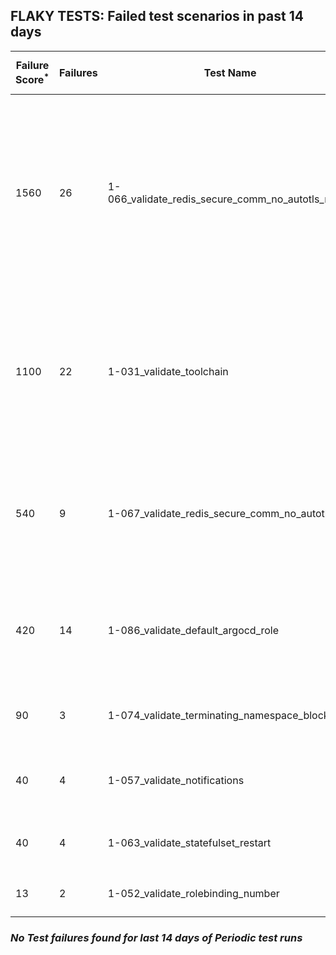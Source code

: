 ## FLAKY TESTS: Failed test scenarios in past 14 days
| Failure Score<sup>*</sup> | Failures | Test Name | Last Seen | PR List and Logs 
|---|---|---|---|---|
| 1560 | 26 | 1-066_validate_redis_secure_comm_no_autotls_no_ha  | 0 days ago | 7: [#720](https://github.com/redhat-developer/gitops-operator/pull/720)<sup>[1](https://storage.googleapis.com/test-platform-results/pr-logs/pull/redhat-developer_gitops-operator/720/pull-ci-redhat-developer-gitops-operator-master-v4.12-kuttl-parallel/1794013655935750144/build-log.txt), [2](https://storage.googleapis.com/test-platform-results/pr-logs/pull/redhat-developer_gitops-operator/720/pull-ci-redhat-developer-gitops-operator-master-v4.13-kuttl-parallel/1794013668522856448/build-log.txt), [3](https://storage.googleapis.com/test-platform-results/pr-logs/pull/redhat-developer_gitops-operator/720/pull-ci-redhat-developer-gitops-operator-master-v4.14-kuttl-parallel/1794013686143127552/build-log.txt)</sup> [#719](https://github.com/redhat-developer/gitops-operator/pull/719)<sup>[1](https://storage.googleapis.com/test-platform-results/pr-logs/pull/redhat-developer_gitops-operator/719/pull-ci-redhat-developer-gitops-operator-master-v4.13-kuttl-parallel/1794967223886942208/build-log.txt)</sup> [#718](https://github.com/redhat-developer/gitops-operator/pull/718)<sup>[1](https://storage.googleapis.com/test-platform-results/pr-logs/pull/redhat-developer_gitops-operator/718/pull-ci-redhat-developer-gitops-operator-master-v4.14-kuttl-parallel/1794014634244575232/build-log.txt), [2](https://storage.googleapis.com/test-platform-results/pr-logs/pull/redhat-developer_gitops-operator/718/pull-ci-redhat-developer-gitops-operator-master-v4.13-kuttl-parallel/1794963425583960064/build-log.txt), [3](https://storage.googleapis.com/test-platform-results/pr-logs/pull/redhat-developer_gitops-operator/718/pull-ci-redhat-developer-gitops-operator-master-v4.13-kuttl-parallel/1794014619933609984/build-log.txt), [4](https://storage.googleapis.com/test-platform-results/pr-logs/pull/redhat-developer_gitops-operator/718/pull-ci-redhat-developer-gitops-operator-master-v4.13-kuttl-parallel/1794984653837307904/build-log.txt), [5](https://storage.googleapis.com/test-platform-results/pr-logs/pull/redhat-developer_gitops-operator/718/pull-ci-redhat-developer-gitops-operator-master-v4.12-kuttl-parallel/1794481664764678144/build-log.txt), [6](https://storage.googleapis.com/test-platform-results/pr-logs/pull/redhat-developer_gitops-operator/718/pull-ci-redhat-developer-gitops-operator-master-v4.12-kuttl-parallel/1794963404201398272/build-log.txt), [7](https://storage.googleapis.com/test-platform-results/pr-logs/pull/redhat-developer_gitops-operator/718/pull-ci-redhat-developer-gitops-operator-master-v4.13-kuttl-parallel/1794481672930988032/build-log.txt), [8](https://storage.googleapis.com/test-platform-results/pr-logs/pull/redhat-developer_gitops-operator/718/pull-ci-redhat-developer-gitops-operator-master-v4.12-kuttl-parallel/1794014611041685504/build-log.txt), [9](https://storage.googleapis.com/test-platform-results/pr-logs/pull/redhat-developer_gitops-operator/718/pull-ci-redhat-developer-gitops-operator-master-v4.12-kuttl-parallel/1794984653791170560/build-log.txt)</sup> [#710](https://github.com/redhat-developer/gitops-operator/pull/710)<sup>[1](https://storage.googleapis.com/test-platform-results/pr-logs/pull/redhat-developer_gitops-operator/710/pull-ci-redhat-developer-gitops-operator-master-v4.12-kuttl-parallel/1793484697741824000/build-log.txt)</sup> [#703](https://github.com/redhat-developer/gitops-operator/pull/703)<sup>[1](https://storage.googleapis.com/test-platform-results/pr-logs/pull/redhat-developer_gitops-operator/703/pull-ci-redhat-developer-gitops-operator-master-v4.14-kuttl-parallel/1793969260356177920/build-log.txt), [2](https://storage.googleapis.com/test-platform-results/pr-logs/pull/redhat-developer_gitops-operator/703/pull-ci-redhat-developer-gitops-operator-master-v4.13-kuttl-parallel/1793689231734870016/build-log.txt), [3](https://storage.googleapis.com/test-platform-results/pr-logs/pull/redhat-developer_gitops-operator/703/pull-ci-redhat-developer-gitops-operator-master-v4.13-kuttl-parallel/1793655669581156352/build-log.txt), [4](https://storage.googleapis.com/test-platform-results/pr-logs/pull/redhat-developer_gitops-operator/703/pull-ci-redhat-developer-gitops-operator-master-v4.12-kuttl-parallel/1793655652799746048/build-log.txt), [5](https://storage.googleapis.com/test-platform-results/pr-logs/pull/redhat-developer_gitops-operator/703/pull-ci-redhat-developer-gitops-operator-master-v4.13-kuttl-parallel/1793969260305846272/build-log.txt), [6](https://storage.googleapis.com/test-platform-results/pr-logs/pull/redhat-developer_gitops-operator/703/pull-ci-redhat-developer-gitops-operator-master-v4.14-kuttl-parallel/1793689231776813056/build-log.txt), [7](https://storage.googleapis.com/test-platform-results/pr-logs/pull/redhat-developer_gitops-operator/703/pull-ci-redhat-developer-gitops-operator-master-v4.12-kuttl-parallel/1793969260230348800/build-log.txt), [8](https://storage.googleapis.com/test-platform-results/pr-logs/pull/redhat-developer_gitops-operator/703/pull-ci-redhat-developer-gitops-operator-master-v4.12-kuttl-parallel/1793689231684538368/build-log.txt)</sup> [#702](https://github.com/redhat-developer/gitops-operator/pull/702)<sup>[1](https://storage.googleapis.com/test-platform-results/pr-logs/pull/redhat-developer_gitops-operator/702/pull-ci-redhat-developer-gitops-operator-master-v4.14-kuttl-parallel/1792839593016430592/build-log.txt)</sup> [#669](https://github.com/redhat-developer/gitops-operator/pull/669)<sup>[1](https://storage.googleapis.com/test-platform-results/pr-logs/pull/redhat-developer_gitops-operator/669/pull-ci-redhat-developer-gitops-operator-master-v4.12-kuttl-parallel/1794492392108199936/build-log.txt), [2](https://storage.googleapis.com/test-platform-results/pr-logs/pull/redhat-developer_gitops-operator/669/pull-ci-redhat-developer-gitops-operator-master-v4.12-kuttl-parallel/1794453225496121344/build-log.txt), [3](https://storage.googleapis.com/test-platform-results/pr-logs/pull/redhat-developer_gitops-operator/669/pull-ci-redhat-developer-gitops-operator-master-v4.13-kuttl-parallel/1794453232869707776/build-log.txt)</sup> 
| 1100 | 22 | 1-031_validate_toolchain  | 0 days ago | 5: [#718](https://github.com/redhat-developer/gitops-operator/pull/718)<sup>[1](https://storage.googleapis.com/test-platform-results/pr-logs/pull/redhat-developer_gitops-operator/718/pull-ci-redhat-developer-gitops-operator-master-v4.12-kuttl-parallel/1794014611041685504/build-log.txt)</sup> [#710](https://github.com/redhat-developer/gitops-operator/pull/710)<sup>[1](https://storage.googleapis.com/test-platform-results/pr-logs/pull/redhat-developer_gitops-operator/710/pull-ci-redhat-developer-gitops-operator-master-v4.12-kuttl-parallel/1793484697741824000/build-log.txt)</sup> [#704](https://github.com/redhat-developer/gitops-operator/pull/704)<sup>[1](https://storage.googleapis.com/test-platform-results/pr-logs/pull/redhat-developer_gitops-operator/704/pull-ci-redhat-developer-gitops-operator-master-v4.12-kuttl-parallel/1793162113435308032/build-log.txt)</sup> [#703](https://github.com/redhat-developer/gitops-operator/pull/703)<sup>[1](https://storage.googleapis.com/test-platform-results/pr-logs/pull/redhat-developer_gitops-operator/703/pull-ci-redhat-developer-gitops-operator-master-v4.13-kuttl-parallel/1792413687189868544/build-log.txt), [2](https://storage.googleapis.com/test-platform-results/pr-logs/pull/redhat-developer_gitops-operator/703/pull-ci-redhat-developer-gitops-operator-master-v4.12-kuttl-parallel/1791061506943619072/build-log.txt), [3](https://storage.googleapis.com/test-platform-results/pr-logs/pull/redhat-developer_gitops-operator/703/pull-ci-redhat-developer-gitops-operator-master-v4.13-kuttl-parallel/1791061507258191872/build-log.txt), [4](https://storage.googleapis.com/test-platform-results/pr-logs/pull/redhat-developer_gitops-operator/703/pull-ci-redhat-developer-gitops-operator-master-v4.12-kuttl-parallel/1790348297500626944/build-log.txt), [5](https://storage.googleapis.com/test-platform-results/pr-logs/pull/redhat-developer_gitops-operator/703/pull-ci-redhat-developer-gitops-operator-master-v4.14-kuttl-parallel/1791033964043964416/build-log.txt), [6](https://storage.googleapis.com/test-platform-results/pr-logs/pull/redhat-developer_gitops-operator/703/pull-ci-redhat-developer-gitops-operator-master-v4.13-kuttl-parallel/1790957614243254272/build-log.txt), [7](https://storage.googleapis.com/test-platform-results/pr-logs/pull/redhat-developer_gitops-operator/703/pull-ci-redhat-developer-gitops-operator-master-v4.13-kuttl-parallel/1791033963960078336/build-log.txt), [8](https://storage.googleapis.com/test-platform-results/pr-logs/pull/redhat-developer_gitops-operator/703/pull-ci-redhat-developer-gitops-operator-master-v4.12-kuttl-parallel/1792413684413239296/build-log.txt), [9](https://storage.googleapis.com/test-platform-results/pr-logs/pull/redhat-developer_gitops-operator/703/pull-ci-redhat-developer-gitops-operator-master-v4.12-kuttl-parallel/1791033963863609344/build-log.txt), [10](https://storage.googleapis.com/test-platform-results/pr-logs/pull/redhat-developer_gitops-operator/703/pull-ci-redhat-developer-gitops-operator-master-v4.12-kuttl-parallel/1790957612393566208/build-log.txt), [11](https://storage.googleapis.com/test-platform-results/pr-logs/pull/redhat-developer_gitops-operator/703/pull-ci-redhat-developer-gitops-operator-master-v4.13-kuttl-parallel/1791011363477262336/build-log.txt), [12](https://storage.googleapis.com/test-platform-results/pr-logs/pull/redhat-developer_gitops-operator/703/pull-ci-redhat-developer-gitops-operator-master-v4.14-kuttl-parallel/1791061530259755008/build-log.txt), [13](https://storage.googleapis.com/test-platform-results/pr-logs/pull/redhat-developer_gitops-operator/703/pull-ci-redhat-developer-gitops-operator-master-v4.14-kuttl-parallel/1790927567214088192/build-log.txt), [14](https://storage.googleapis.com/test-platform-results/pr-logs/pull/redhat-developer_gitops-operator/703/pull-ci-redhat-developer-gitops-operator-master-v4.14-kuttl-parallel/1790957636892495872/build-log.txt), [15](https://storage.googleapis.com/test-platform-results/pr-logs/pull/redhat-developer_gitops-operator/703/pull-ci-redhat-developer-gitops-operator-master-v4.14-kuttl-parallel/1791011363561148416/build-log.txt), [16](https://storage.googleapis.com/test-platform-results/pr-logs/pull/redhat-developer_gitops-operator/703/pull-ci-redhat-developer-gitops-operator-master-v4.12-kuttl-parallel/1792465573750247424/build-log.txt)</sup> [#702](https://github.com/redhat-developer/gitops-operator/pull/702)<sup>[1](https://storage.googleapis.com/test-platform-results/pr-logs/pull/redhat-developer_gitops-operator/702/pull-ci-redhat-developer-gitops-operator-master-v4.13-kuttl-parallel/1791384633779163136/build-log.txt), [2](https://storage.googleapis.com/test-platform-results/pr-logs/pull/redhat-developer_gitops-operator/702/pull-ci-redhat-developer-gitops-operator-master-v4.14-kuttl-parallel/1792784254409641984/build-log.txt), [3](https://storage.googleapis.com/test-platform-results/pr-logs/pull/redhat-developer_gitops-operator/702/pull-ci-redhat-developer-gitops-operator-master-v4.14-kuttl-parallel/1791384645527408640/build-log.txt)</sup> 
| 540 | 9 | 1-067_validate_redis_secure_comm_no_autotls_ha  | 0 days ago | 6: [#720](https://github.com/redhat-developer/gitops-operator/pull/720)<sup>[1](https://storage.googleapis.com/test-platform-results/pr-logs/pull/redhat-developer_gitops-operator/720/pull-ci-redhat-developer-gitops-operator-master-v4.13-kuttl-parallel/1794349884267040768/build-log.txt)</sup> [#719](https://github.com/redhat-developer/gitops-operator/pull/719)<sup>[1](https://storage.googleapis.com/test-platform-results/pr-logs/pull/redhat-developer_gitops-operator/719/pull-ci-redhat-developer-gitops-operator-master-v4.13-kuttl-parallel/1794967223886942208/build-log.txt)</sup> [#718](https://github.com/redhat-developer/gitops-operator/pull/718)<sup>[1](https://storage.googleapis.com/test-platform-results/pr-logs/pull/redhat-developer_gitops-operator/718/pull-ci-redhat-developer-gitops-operator-master-v4.12-kuttl-parallel/1794984653791170560/build-log.txt)</sup> [#711](https://github.com/redhat-developer/gitops-operator/pull/711)<sup>[1](https://storage.googleapis.com/test-platform-results/pr-logs/pull/redhat-developer_gitops-operator/711/pull-ci-redhat-developer-gitops-operator-master-v4.12-kuttl-parallel/1793267112312049664/build-log.txt)</sup> [#703](https://github.com/redhat-developer/gitops-operator/pull/703)<sup>[1](https://storage.googleapis.com/test-platform-results/pr-logs/pull/redhat-developer_gitops-operator/703/pull-ci-redhat-developer-gitops-operator-master-v4.14-kuttl-parallel/1790348328400064512/build-log.txt), [2](https://storage.googleapis.com/test-platform-results/pr-logs/pull/redhat-developer_gitops-operator/703/pull-ci-redhat-developer-gitops-operator-master-v4.14-kuttl-parallel/1792440844846895104/build-log.txt), [3](https://storage.googleapis.com/test-platform-results/pr-logs/pull/redhat-developer_gitops-operator/703/pull-ci-redhat-developer-gitops-operator-master-v4.12-kuttl-parallel/1792465573750247424/build-log.txt)</sup> [#702](https://github.com/redhat-developer/gitops-operator/pull/702)<sup>[1](https://storage.googleapis.com/test-platform-results/pr-logs/pull/redhat-developer_gitops-operator/702/pull-ci-redhat-developer-gitops-operator-master-v4.13-kuttl-parallel/1792506909358559232/build-log.txt), [2](https://storage.googleapis.com/test-platform-results/pr-logs/pull/redhat-developer_gitops-operator/702/pull-ci-redhat-developer-gitops-operator-master-v4.13-kuttl-parallel/1790277904437874688/build-log.txt)</sup> 
| 420 | 14 | 1-086_validate_default_argocd_role  | 0 days ago | 3: [#720](https://github.com/redhat-developer/gitops-operator/pull/720)<sup>[1](https://storage.googleapis.com/test-platform-results/pr-logs/pull/redhat-developer_gitops-operator/720/pull-ci-redhat-developer-gitops-operator-master-v4.12-kuttl-sequential/1794349872153890816/build-log.txt), [2](https://storage.googleapis.com/test-platform-results/pr-logs/pull/redhat-developer_gitops-operator/720/pull-ci-redhat-developer-gitops-operator-master-v4.12-kuttl-sequential/1794422237051228160/build-log.txt), [3](https://storage.googleapis.com/test-platform-results/pr-logs/pull/redhat-developer_gitops-operator/720/pull-ci-redhat-developer-gitops-operator-master-v4.13-kuttl-sequential/1794349886741680128/build-log.txt), [4](https://storage.googleapis.com/test-platform-results/pr-logs/pull/redhat-developer_gitops-operator/720/pull-ci-redhat-developer-gitops-operator-master-v4.13-kuttl-sequential/1794013671878299648/build-log.txt), [5](https://storage.googleapis.com/test-platform-results/pr-logs/pull/redhat-developer_gitops-operator/720/pull-ci-redhat-developer-gitops-operator-master-v4.13-kuttl-sequential/1794392003908210688/build-log.txt), [6](https://storage.googleapis.com/test-platform-results/pr-logs/pull/redhat-developer_gitops-operator/720/pull-ci-redhat-developer-gitops-operator-master-v4.13-kuttl-sequential/1794422250280062976/build-log.txt), [7](https://storage.googleapis.com/test-platform-results/pr-logs/pull/redhat-developer_gitops-operator/720/pull-ci-redhat-developer-gitops-operator-master-v4.12-kuttl-sequential/1794391989890846720/build-log.txt), [8](https://storage.googleapis.com/test-platform-results/pr-logs/pull/redhat-developer_gitops-operator/720/pull-ci-redhat-developer-gitops-operator-master-v4.14-kuttl-sequential/1794013688655515648/build-log.txt), [9](https://storage.googleapis.com/test-platform-results/pr-logs/pull/redhat-developer_gitops-operator/720/pull-ci-redhat-developer-gitops-operator-master-v4.12-kuttl-sequential/1794013658452332544/build-log.txt)</sup> [#719](https://github.com/redhat-developer/gitops-operator/pull/719)<sup>[1](https://storage.googleapis.com/test-platform-results/pr-logs/pull/redhat-developer_gitops-operator/719/pull-ci-redhat-developer-gitops-operator-master-v4.13-kuttl-sequential/1794967231386357760/build-log.txt), [2](https://storage.googleapis.com/test-platform-results/pr-logs/pull/redhat-developer_gitops-operator/719/pull-ci-redhat-developer-gitops-operator-master-v4.12-kuttl-sequential/1794967215649329152/build-log.txt)</sup> [#703](https://github.com/redhat-developer/gitops-operator/pull/703)<sup>[1](https://storage.googleapis.com/test-platform-results/pr-logs/pull/redhat-developer_gitops-operator/703/pull-ci-redhat-developer-gitops-operator-master-v4.12-kuttl-sequential/1790348297542569984/build-log.txt), [2](https://storage.googleapis.com/test-platform-results/pr-logs/pull/redhat-developer_gitops-operator/703/pull-ci-redhat-developer-gitops-operator-master-v4.14-kuttl-sequential/1790348334267895808/build-log.txt), [3](https://storage.googleapis.com/test-platform-results/pr-logs/pull/redhat-developer_gitops-operator/703/pull-ci-redhat-developer-gitops-operator-master-v4.13-kuttl-sequential/1790348300742823936/build-log.txt)</sup> 
| 90 | 3 | 1-074_validate_terminating_namespace_block  | 1 days ago | 3: [#711](https://github.com/redhat-developer/gitops-operator/pull/711)<sup>[1](https://storage.googleapis.com/test-platform-results/pr-logs/pull/redhat-developer_gitops-operator/711/pull-ci-redhat-developer-gitops-operator-master-v4.12-kuttl-parallel/1793617298653712384/build-log.txt)</sup> [#703](https://github.com/redhat-developer/gitops-operator/pull/703)<sup>[1](https://storage.googleapis.com/test-platform-results/pr-logs/pull/redhat-developer_gitops-operator/703/pull-ci-redhat-developer-gitops-operator-master-v4.13-kuttl-parallel/1793969260305846272/build-log.txt)</sup> [#702](https://github.com/redhat-developer/gitops-operator/pull/702)<sup>[1](https://storage.googleapis.com/test-platform-results/pr-logs/pull/redhat-developer_gitops-operator/702/pull-ci-redhat-developer-gitops-operator-master-v4.14-kuttl-parallel/1792506926131580928/build-log.txt)</sup> 
| 40 | 4 | 1-057_validate_notifications  | 3 days ago | 3: [#720](https://github.com/redhat-developer/gitops-operator/pull/720)<sup>[1](https://storage.googleapis.com/test-platform-results/pr-logs/pull/redhat-developer_gitops-operator/720/pull-ci-redhat-developer-gitops-operator-master-v4.12-kuttl-parallel/1794349872095170560/build-log.txt)</sup> [#703](https://github.com/redhat-developer/gitops-operator/pull/703)<sup>[1](https://storage.googleapis.com/test-platform-results/pr-logs/pull/redhat-developer_gitops-operator/703/pull-ci-redhat-developer-gitops-operator-master-v4.13-kuttl-parallel/1790623717819158528/build-log.txt), [2](https://storage.googleapis.com/test-platform-results/pr-logs/pull/redhat-developer_gitops-operator/703/pull-ci-redhat-developer-gitops-operator-master-v4.13-kuttl-parallel/1790348297710342144/build-log.txt)</sup> [#702](https://github.com/redhat-developer/gitops-operator/pull/702)<sup>[1](https://storage.googleapis.com/test-platform-results/pr-logs/pull/redhat-developer_gitops-operator/702/pull-ci-redhat-developer-gitops-operator-master-v4.14-kuttl-parallel/1792540169304281088/build-log.txt)</sup> 
| 40 | 4 | 1-063_validate_statefulset_restart  | 2 days ago | 2: [#718](https://github.com/redhat-developer/gitops-operator/pull/718)<sup>[1](https://storage.googleapis.com/test-platform-results/pr-logs/pull/redhat-developer_gitops-operator/718/pull-ci-redhat-developer-gitops-operator-master-v4.14-kuttl-parallel/1794014634244575232/build-log.txt)</sup> [#703](https://github.com/redhat-developer/gitops-operator/pull/703)<sup>[1](https://storage.googleapis.com/test-platform-results/pr-logs/pull/redhat-developer_gitops-operator/703/pull-ci-redhat-developer-gitops-operator-master-v4.14-kuttl-parallel/1792516800915705856/build-log.txt), [2](https://storage.googleapis.com/test-platform-results/pr-logs/pull/redhat-developer_gitops-operator/703/pull-ci-redhat-developer-gitops-operator-master-v4.14-kuttl-parallel/1790373306126307328/build-log.txt), [3](https://storage.googleapis.com/test-platform-results/pr-logs/pull/redhat-developer_gitops-operator/703/pull-ci-redhat-developer-gitops-operator-master-v4.14-kuttl-parallel/1791011363561148416/build-log.txt)</sup> 
| 13 | 2 | 1-052_validate_rolebinding_number  | 3 days ago | 2: [#703](https://github.com/redhat-developer/gitops-operator/pull/703)<sup>[1](https://storage.googleapis.com/test-platform-results/pr-logs/pull/redhat-developer_gitops-operator/703/pull-ci-redhat-developer-gitops-operator-master-v4.14-kuttl-parallel/1793689231776813056/build-log.txt)</sup> [#702](https://github.com/redhat-developer/gitops-operator/pull/702)<sup>[1](https://storage.googleapis.com/test-platform-results/pr-logs/pull/redhat-developer_gitops-operator/702/pull-ci-redhat-developer-gitops-operator-master-v4.14-kuttl-parallel/1792540169304281088/build-log.txt)</sup> 

### *No Test failures found for last 14 days of __Periodic__ test runs*
